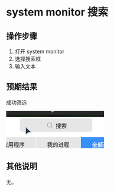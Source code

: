 # system monitor 搜索

## 操作步骤
1. 打开 system monitor
2. 选择搜索框
3. 输入文本
## 预期结果
成功筛选

![system-monitor-搜索-1](./img/system-monitor-搜索-1.png)

## 其他说明
无。
